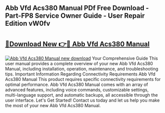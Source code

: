 ## Abb Vfd Acs380 Manual PDf Free Download - Part-FP8 Service Owner Guide - User Repair Edition vW0fv

# <h2><a href="http://bc41290.oget.top/?id=Abb+Vfd+Acs380+Manual">🔗Download New 👉🔴 Abb Vfd Acs380 Manual</a></h2>

[![Abb Vfd Acs380 Manual new download](https://i.imgur.com/5g1atiW.png)](http://bc41290.oget.top/?id=Abb+Vfd+Acs380+Manual)
Your Comprehensive Guide This user manual provides a complete overview of your new Abb Vfd Acs380 Manual, including installation, operation, maintenance, and troubleshooting tips. Important Information Regarding Connectivity Requirements Abb Vfd Acs380 Manual This product requires specific connectivity requirements for optimal performance. Abb Vfd Acs380 Manual comes with an array of advanced features, including voice commands, customizable settings, multi-language support, and automatic backups, all accessible through the user interface. Let's Get Started! Contact us today and let us help you make the most of your new Abb Vfd Acs380 Manual.
